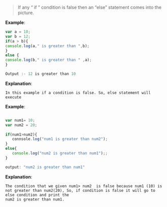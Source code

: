 > If any “ if ”  condition is false then an “else” statement comes into the picture.

**Example**:
```javascript
var a = 10;
var b = 12;
if(a > b){
console.log(a," is greater than ",b);
}
else {
console.log(b," is greater than " ,a);
}

Output :- 12 is greater than 10

```

**Explanation**: 

    In this example if a condition is false. So, else statement will execute


**Example**:
```javascript

var num1= 10;
var num2 = 20;
 
if(num1>num2){
   connsole.log("num1 is greater than num2");
}
else{
   console.log("num2 is greater than num1");;
}

output: "num2 is greater than num1"

```

**Explanation**:

    The condition that we given num1> num2  is false because num1 (10) is not greater than num2(20), So, if condition is false it will go to else condition and print the
    num2 is greater than num1.
